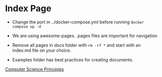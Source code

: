 # Index Page

- Change the port in ../docker-compose.yml before running `docker compose up -d`
- We are using awesome-pages. .pages files are important for navigation

- Remove all pages in docs folder with `rm -rf *` and start with an index.md file on your choice.

- Examples folder has best practices for creating documents. 

[Computer Science Principles](principles.md)
